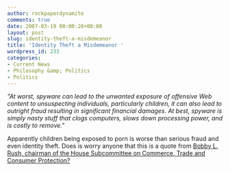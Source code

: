 ```yaml
---
author: rockpaperdynamite
comments: true
date: 2007-03-19 00:00:28+00:00
layout: post
slug: identity-theft-a-misdemeanor
title: 'Identity Theft a Misdemeanor '
wordpress_id: 233
categories:
- Current News
- Philosophy &amp; Politics
- Politics
---
```


_"At worst, spyware can lead to the unwanted exposure of offensive Web content to unsuspecting individuals, particularly children, it can also lead to outright fraud resulting in significant financial damages. At best, spyware is simply nasty stuff that clogs computers, slows down processing power, and is costly to remove."_

Apparently children being exposed to porn is worse than serious fraud and even identity theft. Does is worry anyone that this is a quote from  [Bobby L. Rush, chairman of the House Subcommittee on Commerce, Trade and Consumer Protection?](http://www.theregister.co.uk/2007/03/18/anti_spyware_bill/)

